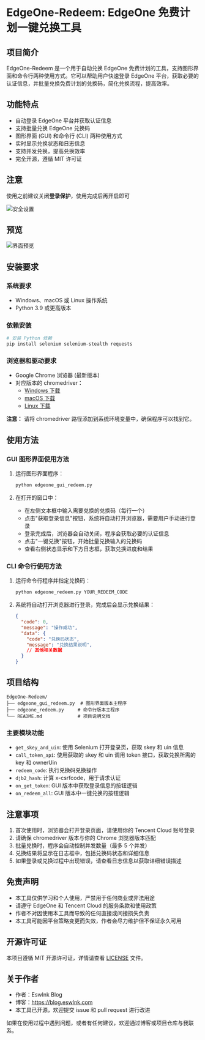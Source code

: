 # EdgeOne-Redeem: EdgeOne 免费计划一键兑换工具

## 项目简介

EdgeOne-Redeem 是一个用于自动兑换 EdgeOne 免费计划的工具，支持图形界面和命令行两种使用方式。它可以帮助用户快速登录 EdgeOne 平台，获取必要的认证信息，并批量兑换免费计划的兑换码，简化兑换流程，提高效率。

## 功能特点

- 自动登录 EdgeOne 平台并获取认证信息
- 支持批量兑换 EdgeOne 兑换码
- 图形界面 (GUI) 和命令行 (CLI) 两种使用方式
- 实时显示兑换状态和日志信息
- 支持并发兑换，提高兑换效率
- 完全开源，遵循 MIT 许可证

## 注意

使用之前建议关闭**登录保护**，使用完成后再开启即可

![安全设置](https://github.com/user-attachments/assets/3a60589b-edcf-4edb-a3cc-593682622c54)

## 预览

![界面预览](https://github.com/user-attachments/assets/ca105fcb-b67b-4d0e-b1db-a62572c10dd4)


## 安装要求

### 系统要求

- Windows、macOS 或 Linux 操作系统
- Python 3.9 或更高版本

### 依赖安装

```bash
# 安装 Python 依赖
pip install selenium selenium-stealth requests
```

### 浏览器和驱动要求

- Google Chrome 浏览器 (最新版本)
- 对应版本的 chromedriver：
  - [Windows 下载](https://chromedriver.chromium.org/downloads)
  - [macOS 下载](https://chromedriver.chromium.org/downloads)
  - [Linux 下载](https://chromedriver.chromium.org/downloads)
  
**注意：** 请将 chromedriver 路径添加到系统环境变量中，确保程序可以找到它。

## 使用方法

### GUI 图形界面使用方法

1. 运行图形界面程序：
   ```bash
   python edgeone_gui_redeem.py
   ```

2. 在打开的窗口中：
   - 在左侧文本框中输入需要兑换的兑换码（每行一个）
   - 点击"获取登录信息"按钮，系统将自动打开浏览器，需要用户手动进行登录
   - 登录完成后，浏览器会自动关闭，程序会获取必要的认证信息
   - 点击"一键兑换"按钮，开始批量兑换输入的兑换码
   - 查看右侧状态显示和下方日志框，获取兑换进度和结果

### CLI 命令行使用方法

1. 运行命令行程序并指定兑换码：
   ```bash
   python edgeone_redeem.py YOUR_REDEEM_CODE
   ```

2. 系统将自动打开浏览器进行登录，完成后会显示兑换结果：
   ```json
   {
     "code": 0,
     "message": "操作成功",
     "data": {
       "code": "兑换码状态",
       "message": "兑换结果说明",
       // 其他相关数据
     }
   }
   ```

## 项目结构

```
EdgeOne-Redeem/
├── edgeone_gui_redeem.py  # 图形界面版本主程序
├── edgeone_redeem.py     # 命令行版本主程序
└── README.md             # 项目说明文档
```

### 主要模块功能

- `get_skey_and_uin`: 使用 Selenium 打开登录页，获取 skey 和 uin 信息
- `call_token_api`: 使用获取的 skey 和 uin 调用 token 接口，获取兑换所需的 key 和 ownerUin
- `redeem_code`: 执行兑换码兑换操作
- `djb2_hash`: 计算 x-csrfcode，用于请求认证
- `on_get_token`: GUI 版本中获取登录信息的按钮逻辑
- `on_redeem_all`: GUI 版本中一键兑换的按钮逻辑

## 注意事项

1. 首次使用时，浏览器会打开登录页面，请使用你的 Tencent Cloud 账号登录
2. 请确保 chromedriver 版本与你的 Chrome 浏览器版本匹配
3. 批量兑换时，程序会自动控制并发数量（最多 5 个并发）
4. 兑换结果将显示在日志框中，包括兑换码状态和详细信息
5. 如果登录或兑换过程中出现错误，请查看日志信息以获取详细错误描述

## 免责声明

- 本工具仅供学习和个人使用，严禁用于任何商业或非法用途
- 请遵守 EdgeOne 和 Tencent Cloud 的服务条款和使用政策
- 作者不对因使用本工具而导致的任何直接或间接损失负责
- 本工具可能因平台策略变更而失效，作者会尽力维护但不保证永久可用

## 开源许可证

本项目遵循 MIT 开源许可证，详情请查看 [LICENSE](LICENSE) 文件。

## 关于作者

- 作者：Eswlnk Blog
- 博客：https://blog.eswlnk.com
- 本工具已开源，欢迎提交 issue 和 pull request 进行改进

如果在使用过程中遇到问题，或者有任何建议，欢迎通过博客或项目仓库与我联系。
